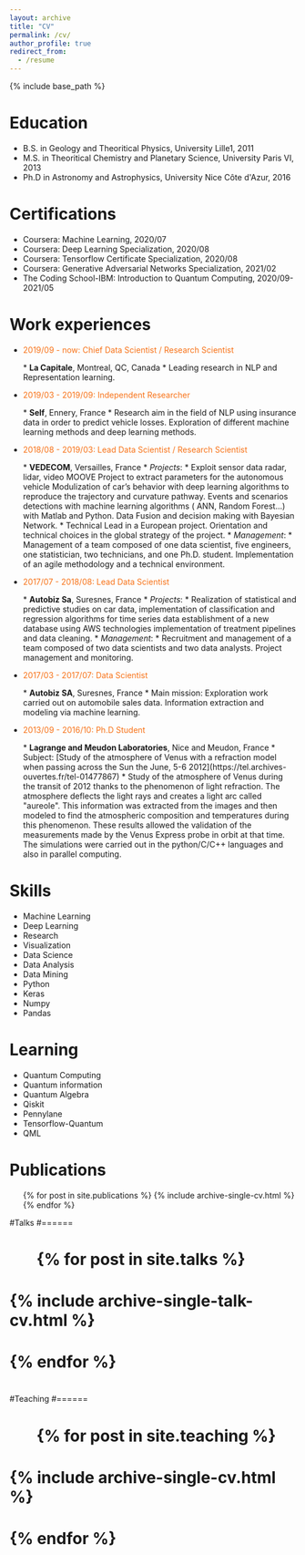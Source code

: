 ```yaml
---
layout: archive
title: "CV"
permalink: /cv/
author_profile: true
redirect_from:
  - /resume
---
```


{% include base_path %}

Education
======
* B.S. in Geology and Theoritical Physics, University Lille1, 2011
* M.S. in Theoritical Chemistry and Planetary Science, University Paris VI, 2013
* Ph.D in Astronomy and Astrophysics, University Nice Côte d'Azur, 2016

Certifications
======
* Coursera: Machine Learning, 2020/07
* Coursera: Deep Learning Specialization, 2020/08
* Coursera: Tensorflow Certificate Specialization, 2020/08
* Coursera: Generative Adversarial Networks Specialization, 2021/02
* The Coding School-IBM: Introduction to Quantum Computing, 2020/09-2021/05

Work experiences
======
* <p style="color:#F87217">2019/09 - now: Chief Data Scientist / Research Scientist</p>
  * <b>La Capitale</b>, Montreal, QC, Canada
  * Leading research in NLP and Representation learning.  

* <p style="color:#F87217">2019/03 - 2019/09: Independent Researcher</p>
  * <b>Self</b>, Ennery, France
  * Research aim in the field of NLP using insurance data in order to predict vehicle losses. Exploration of different machine learning methods and deep learning methods. 

* <p style="color:#F87217">2018/08 - 2019/03: Lead Data Scientist / Research Scientist</p>
  * <b>VEDECOM</b>, Versailles, France
  * <i>Projects</i>:
    * Exploit sensor data radar, lidar, video MOOVE Project to extract parameters for the autonomous vehicle Modulization of car’s behavior with deep learning algorithms to reproduce the trajectory and curvature pathway. Events and scenarios detections with machine learning algorithms ( ANN, Random Forest...) with Matlab and Python. Data Fusion and decision making with Bayesian Network.
    * Technical Lead in a European project. Orientation and technical choices in the global strategy of the project.
  * <i>Management</i>:
      * Management of a team composed of one data scientist, five engineers, one statistician, two technicians, and one Ph.D. student. Implementation of an agile methodology and a technical environment.
    
* <p style="color:#F87217">2017/07 - 2018/08: Lead Data Scientist</p> 
  * <b>Autobiz Sa</b>, Suresnes, France
  * <i>Projects</i>:
    * Realization of statistical and predictive studies on car data, implementation of classification and regression algorithms for time series data establishment of a new database using AWS technologies implementation of treatment pipelines and data cleaning.
  * <i>Management</i>:
    * Recruitment and management of a team composed of two data scientists and two data analysts. Project management and monitoring. 

* <p style="color:#F87217">2017/03 - 2017/07: Data Scientist</p>
  * <b>Autobiz SA</b>, Suresnes, France
  * Main mission: Exploration work carried out on automobile sales data. Information extraction and modeling via machine learning.   

* <p style="color:#F87217">2013/09 - 2016/10: Ph.D Student</p>
  * <b>Lagrange and Meudon Laboratories</b>, Nice and Meudon, France
  * Subject: [Study of the atmosphere of Venus with a refraction model when passing across the Sun the June, 5-6 2012](https://tel.archives-ouvertes.fr/tel-01477867)
  * Study of the atmosphere of Venus during the transit of 2012 thanks to the phenomenon of light refraction. The atmosphere deflects the light rays and creates a light arc called "aureole". This information was extracted from the images and then modeled to find the atmospheric composition and temperatures during this phenomenon. These results allowed the validation of the measurements made by the Venus Express probe in orbit at that time. The simulations were carried out in the python/C/C++ languages and also in parallel computing. 

  
Skills
======
* Machine Learning
* Deep Learning
* Research
* Visualization
* Data Science
* Data Analysis
* Data Mining
* Python
* Keras
* Numpy
* Pandas

Learning
========
* Quantum Computing
* Quantum information
* Quantum Algebra
* Qiskit
* Pennylane
* Tensorflow-Quantum
* QML

Publications
======
  <ul>{% for post in site.publications %}
    {% include archive-single-cv.html %}
  {% endfor %}</ul>
  
#Talks
#======
#  <ul>{% for post in site.talks %}
#    {% include archive-single-talk-cv.html %}
#  {% endfor %}</ul>
#  
#Teaching
#======
#  <ul>{% for post in site.teaching %}
#    {% include archive-single-cv.html %}
#  {% endfor %}</ul>
  
